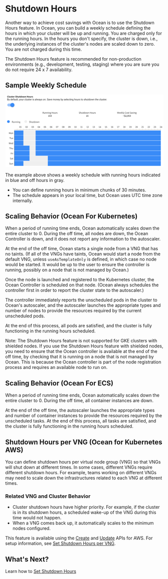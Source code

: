 # Shutdown Hours

Another way to achieve cost savings with Ocean is to use the Shutdown Hours feature. In Ocean, you can build a weekly schedule defining the hours in which your cluster will be up and running. You are charged only for the running hours. In the hours you don't specify, the cluster is down, i.e., the underlying instances of the cluster's nodes are scaled down to zero. You are not charged during this time.

The Shutdown Hours feature is recommended for non-production environments (e.g., development, testing, staging) where you are sure you do not require 24 x 7 availability.

## Sample Weekly Schedule

<img src="/ocean/_media/features-running-hours-00.png" />

The example above shows a weekly schedule with running hours indicated in blue and off hours in gray.

- You can define running hours in minimum chunks of 30 minutes.
- The schedule appears in your local time, but Ocean uses UTC time zone internally.

## Scaling Behavior (Ocean For Kubernetes)

When a period of running time ends, Ocean automatically scales down the entire cluster to 0. During the off time, all nodes are down, the Ocean Controller is down, and it does not report any information to the autoscaler.

At the end of the off time, Ocean starts a single node from a VNG that has no taints. (If all of the VNGs have taints, Ocean would start a node from the default VNG, unless `useAsTemplateOnly` is defined, in which case no node would be started. It would be up to the user to ensure the controller is running, possibly on a node that is not managed by Ocean.)

Once the node is launched and registered to the Kubernetes cluster, the Ocean Controller is scheduled on that node. (Ocean always schedules the controller first in order to report the cluster state to the autoscaler.)

The controller immediately reports the unscheduled pods in the cluster to Ocean's autoscaler, and the autoscaler launches the appropriate types and number of nodes to provide the resources required by the current unscheduled pods.

At the end of this process, all pods are satisfied, and the cluster is fully functioning in the running hours scheduled.

Note: The Shutdown Hours feature is not supported for GKE clusters with shielded nodes. If you use the Shutdown Hours feature with shielded nodes, you need to ensure that the Ocean controller is available at the end of the off time, by checking that it is running on a node that is not managed by Ocean. This is because the Ocean controller is part of the node registration process and requires an available node to run on. 

## Scaling Behavior (Ocean For ECS)

When a period of running time ends, Ocean automatically scales down the entire cluster to 0. During the off time, all container instances are down.

At the end of the off time, the autoscaler launches the appropriate types and number of container instances to provide the resources required by the unscheduled tasks. At the end of this process, all tasks are satisfied, and the cluster is fully functioning in the running hours scheduled.

## Shutdown Hours per VNG (Ocean for Kubernetes AWS)

You can define shutdown hours per virtual node group (VNG) so that VNGs will shut down at different times. In some cases, different VNGs require different shutdown hours. For example, teams working on different VNGs may need to scale down the infrastructures related to each VNG at different times.

### Related VNG and Cluster Behavior

- Cluster shutdown hours have higher priority. For example, if the cluster is in its shutdown hours, a scheduled wake-up of the VNG during this time would not happen.
- When a VNG comes back up, it automatically scales to the minimum nodes configured.

This feature is available using the [Create](https://docs.spot.io/api/#operation/OceanAWSLaunchSpecCreate) and [Update](https://docs.spot.io/api/#operation/OceanAWSLaunchSpecUpdate) APIs for AWS. For setup information, see [Set Shutdown Hours per VNG](ocean/tutorials/set-running-hours?id=set-shutdown-hours-per-vng).

## What's Next?

Learn how to [Set Shutdown Hours](ocean/tutorials/set-running-hours)
